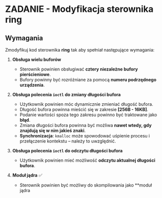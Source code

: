 # ZADANIE - Modyfikacja sterownika ring

## Wymagania

Zmodyfikuj kod sterownika **ring** tak aby spełniał następujące wymagania:

1. **Obsługa wielu buforów**  
   - Sterownik powinien obsługiwać **cztery niezależne bufory pierścieniowe**.  
   - Bufory powinny być rozróżniane za pomocą **numeru podrzędnego urządzenia**.

2. **Obsługa polecenia `ioctl` do zmiany długości bufora**  
   - Użytkownik powinien móc dynamicznie zmieniać długość bufora.  
   - Długość bufora powinna mieścić się w zakresie **[256B - 16KB]**.  
   - Podanie wartości spoza tego zakresu powinno być traktowane jako **błąd**.  
   - Zmiana długości bufora powinna być możliwa **nawet wtedy, gdy znajdują się w nim jakieś znaki**.  
   - **Synchronizacja**: `kmalloc` może spowodować uśpienie procesu i przełączenie kontekstu – należy to uwzględnić.

3. **Obsługa polecenia `ioctl` do odczytu długości bufora**  
   - Użytkownik powinien mieć możliwość **odczytu aktualnej długości bufora**.

4. **Moduł jądra** ✅
   - Sterownik powinien być możliwy do skompilowania jako **moduł jądra

